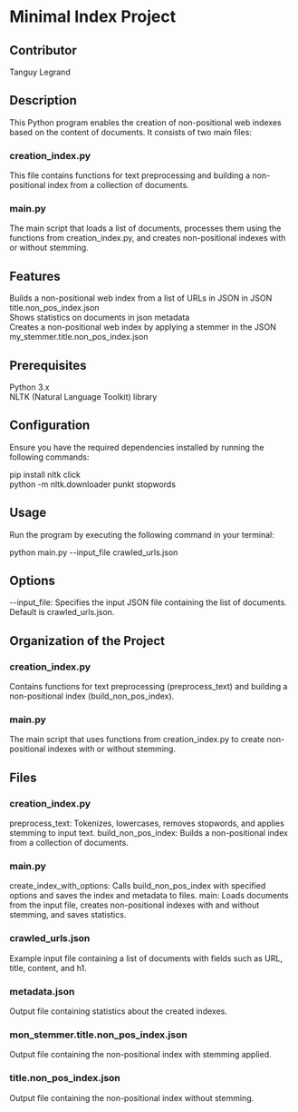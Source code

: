 # Minimal Index Project

## Contributor
Tanguy Legrand


## Description
This Python program enables the creation of non-positional web indexes based on the content of documents. It consists of two main files:

### creation_index.py
This file contains functions for text preprocessing and building a non-positional index from a collection of documents.
### main.py
The main script that loads a list of documents, processes them using the functions from creation_index.py, and creates non-positional indexes with or without stemming.

## Features

Builds a non-positional web index from a list of URLs in JSON in JSON title.non_pos_index.json  
Shows statistics on documents in json metadata  
Creates a non-positional web index by applying a stemmer in the JSON my_stemmer.title.non_pos_index.json  


## Prerequisites
Python 3.x  
NLTK (Natural Language Toolkit) library  


## Configuration
Ensure you have the required dependencies installed by running the following commands:

pip install nltk click  
python -m nltk.downloader punkt stopwords  


## Usage
Run the program by executing the following command in your terminal:  

python main.py --input_file crawled_urls.json


## Options
--input_file: Specifies the input JSON file containing the list of documents. Default is crawled_urls.json.


## Organization of the Project

### creation_index.py

Contains functions for text preprocessing (preprocess_text) and building a non-positional index (build_non_pos_index).

### main.py

The main script that uses functions from creation_index.py to create non-positional indexes with or without stemming.



## Files

### creation_index.py

preprocess_text: Tokenizes, lowercases, removes stopwords, and applies stemming to input text.
build_non_pos_index: Builds a non-positional index from a collection of documents.

### main.py

create_index_with_options: Calls build_non_pos_index with specified options and saves the index and metadata to files.
main: Loads documents from the input file, creates non-positional indexes with and without stemming, and saves statistics.

### crawled_urls.json

Example input file containing a list of documents with fields such as URL, title, content, and h1.

### metadata.json

Output file containing statistics about the created indexes.

### mon_stemmer.title.non_pos_index.json

Output file containing the non-positional index with stemming applied.

### title.non_pos_index.json

Output file containing the non-positional index without stemming.
